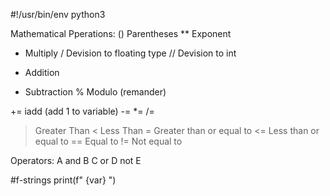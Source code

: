 #!/usr/bin/env python3

Mathematical Pperations:
() Parentheses
** Exponent
*  Multiply
/  Devision to floating type 
// Devision to int 
+  Addition 
-  Subtraction 
%  Modulo (remander)

+= iadd (add 1 to variable)
-= 
*= 
/= 

>  Greater Than
<  Less Than
>= Greater than or equal to
<= Less than or equal to
== Equal to
!= Not equal to

Operators:
A and B
C or D
not E









#f-strings
print(f" {var} ")
